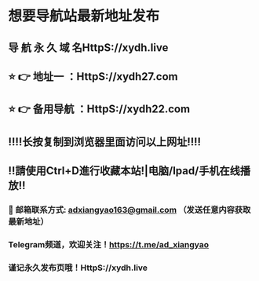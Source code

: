 # 想要导航站最新地址发布 
## 导 航 永 久 域 名HttpS://xydh.live
## ⭐️ 👉 地址一 ：HttpS://xydh27.com
## ⭐️ 👉 备用导航 ：HttpS://xydh22.com
## ‼️‼️长按复制到浏览器里面访问以上网址‼️‼️
## ‼️請使用Ctrl+D進行收藏本站!|电脑/Ipad/手机在线播放‼️
### 📧 邮箱联系方式: adxiangyao163@gmail.com （发送任意内容获取最新地址）
### Telegram频道，欢迎关注！https://t.me/ad_xiangyao
### 谨记永久发布页哦！HttpS://xydh.live
